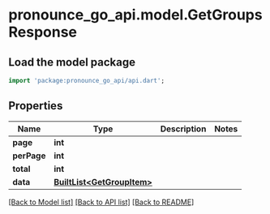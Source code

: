 # pronounce_go_api.model.GetGroupsResponse

## Load the model package
```dart
import 'package:pronounce_go_api/api.dart';
```

## Properties
Name | Type | Description | Notes
------------ | ------------- | ------------- | -------------
**page** | **int** |  | 
**perPage** | **int** |  | 
**total** | **int** |  | 
**data** | [**BuiltList&lt;GetGroupItem&gt;**](GetGroupItem.md) |  | 

[[Back to Model list]](../README.md#documentation-for-models) [[Back to API list]](../README.md#documentation-for-api-endpoints) [[Back to README]](../README.md)


